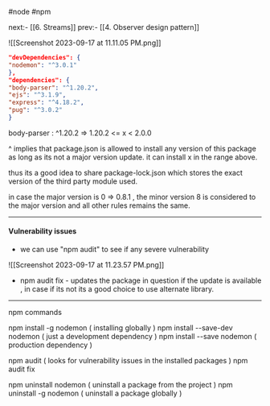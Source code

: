 #node 
#npm 

next:- [[6. Streams]]
prev:- [[4. Observer design pattern]]


![[Screenshot 2023-09-17 at 11.11.05 PM.png]]

```json
"devDependencies": {
"nodemon": "^3.0.1"
},
"dependencies": {
"body-parser": "^1.20.2",
"ejs": "^3.1.9",
"express": "^4.18.2",
"pug": "^3.0.2"
}
```

body-parser : ^1.20.2       =>   1.20.2 <= x < 2.0.0

^ implies that package.json is allowed to install any version of this package as long as its not a major version update. it can install x in the range above. 

thus its a good idea to share package-lock.json which stores the exact version of the third party module used.

in case the major version is 0 => 0.8.1 , the minor version 8 is considered to the major version and all other rules remains the same.

---

#### Vulnerability issues

- we can use "npm audit" to see if any severe vulnerability

![[Screenshot 2023-09-17 at 11.23.57 PM.png]]

- npm audit fix - updates the package in question if the update is available , in case if its not its a good choice to use alternate library. 



---
npm commands

npm install -g  nodemon                            ( installing globally )
npm install --save-dev nodemon             ( just a development dependency )
npm install --save nodemon                     ( production dependency )

npm audit               ( looks for vulnerability issues in the installed packages )
npm audit fix 

npm uninstall nodemon              ( uninstall a package from the project )
npm uninstall -g nodemon         ( uninstall a package globally )
